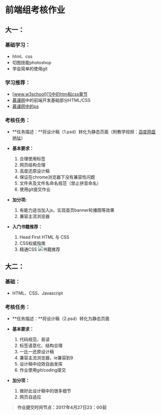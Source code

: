 ﻿# 前端组考核作业

## 大一：

### 基础学习：
+ html、css
+ 切图技能photoshop
+ 学会简单的使用git

### 学习推荐：
+ [www.w3school][1]中的htm和css章节
+ [慕课网][2]中的前端开发基础部分HTML/CSS
+ [慕课网中的ps][3]

### 考核任务：
- **任务描述：**将设计稿（1.psd）转化为静态页面（附教学视频：[百度网盘地址][4]）

- **基本要求：**
    1. 合理使用标签
    1. 网页结构合理
    1. 高度还原设计稿
    1. 保证在chrome浏览器下没有兼容性问题
    1. 文件夹及文件名命名规范（禁止拼音命名）
    1. 使用git提交作业
- **加分项:**
    1. 有能力适当加入js，实现首页banner轮播图等效果
    1. 兼容主流浏览器
- **入门书籍推荐：**
    1. Head First HTML 与 CSS
    1. CSS权威指南
    1. 精通CSS
![书籍推荐][5]
    
## 大二：
### 基础：
+ HTML、CSS、Javascript
### 考核任务：
- **任务描述：**将设计稿（2.psd）转化为静态页面

- **基本要求：**
    1. 代码规范、易读
    1. 标签语意化、结构合理
    1. 一比一还原设计稿
    1. 兼容主流浏览器，ie兼容到9
    1. 设计稿中动效自由发挥
    1. 作业使用git/coding提交
- **加分项：**
    1. 做好此设计稿中的很多细节
    1. 网页自适应

> **作业提交时间节点：2017年4月27日23：00前**


  [1]: http://www.w3school.com.cn/
  [2]: http://www.imooc.com/
  [3]: http://www.imooc.com/learn/506
  [4]: http://pan.baidu.com/s/1eSf3v4Q
  [5]: http://ol5i1a679.bkt.clouddn.com/2017-04-18_014903.png